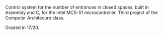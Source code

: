 Control system for the number of entrances in closed spaces, built in Assembly and C, for the Intel MCS-51 microcontroller.
Third project of the Computer Architecure class.

Graded in 17/20.

